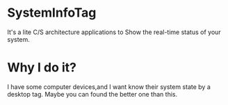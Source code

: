 # SystemInfoTag
It's a lite C/S architecture applications to Show the real-time status of your system.
# Why I do it?
I have some computer devices,and I want know their system state by a desktop tag.
Maybe you can found the better one than this.
